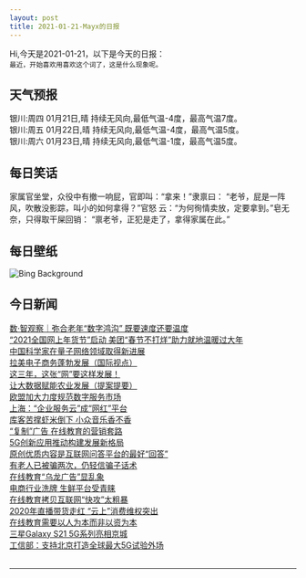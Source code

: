 ```yaml
---
layout: post
title: 2021-01-21-Mayx的日报
---
```


Hi,今天是2021-01-21，以下是今天的日报：<br><small>
最近，开始喜欢用喜欢这个词了，这是什么现象呢。</small><!--more-->
## 天气预报
银川:周四 01月21日,晴 持续无风向,最低气温-4度，最高气温7度。<br>银川:周五 01月22日,晴 持续无风向,最低气温-4度，最高气温5度。<br>银川:周六 01月23日,晴 持续无风向,最低气温-1度，最高气温5度。
## 每日笑话
家属官坐堂，众役中有撤一响屁，官即叫：“拿来！”隶禀曰： “老爷，屁是一阵风，吹散没影踪，叫小的如何拿得？”官怒 云：“为何徇情卖放，定要拿到。”皂无奈，只得取干屎回销： “禀老爷，正犯是走了，拿得家属在此。”
## 每日壁纸
![Bing Background](https://cn.bing.com/th?id=OHR.GentooLeap_EN-US4983496966_1920x1080.jpg&rf=LaDigue_1920x1080.jpg&pid=hp "Gentoo penguins near Danco Island, Antarctica (© David Merron/Getty Images)")
## 今日新闻

[数·智观察｜弥合老年“数字鸿沟” 既要速度还要温度](http://it.people.com.cn/n1/2021/0121/c1009-32007396.html)   
[“2021全国网上年货节”启动 美团“春节不打烊”助力就地温暖过大年](http://it.people.com.cn/n1/2021/0121/c1009-32007429.html)   
[中国科学家在量子网络领域取得新进展](http://it.people.com.cn/n1/2021/0121/c1009-32007123.html)   
[拉美电子商务蓬勃发展（国际视点）](http://it.people.com.cn/n1/2021/0121/c1009-32007106.html)   
[这三年，这张“网”要这样发展！](http://it.people.com.cn/n1/2021/0121/c1009-32007057.html)   
[让大数据赋能农业发展（提案提要）](http://it.people.com.cn/n1/2021/0121/c1009-32007108.html)   
[欧盟加大力度规范数字服务市场](http://it.people.com.cn/n1/2021/0121/c1009-32007107.html)   
[上海：“企业服务云”成“网红”平台](http://it.people.com.cn/n1/2021/0121/c1009-32006983.html)   
[库客苦撑虾米倒下 小众音乐香不香](http://it.people.com.cn/n1/2021/0121/c1009-32006955.html)   
[“复制”广告 在线教育的营销套路](http://it.people.com.cn/n1/2021/0121/c1009-32006953.html)   
[5G创新应用推动构建发展新格局](http://it.people.com.cn/n1/2021/0121/c1009-32006990.html)   
[原创优质内容是互联网问答平台的最好“回答”](http://it.people.com.cn/n1/2021/0121/c1009-32006986.html)   
[有老人已被骗两次，仍轻信骗子话术](http://it.people.com.cn/n1/2021/0121/c1009-32006895.html)   
[在线教育“乌龙广告”显乱象](http://it.people.com.cn/n1/2021/0121/c1009-32006866.html)   
[电商行业洗牌 生鲜平台受青睐](http://it.people.com.cn/n1/2021/0121/c1009-32006931.html)   
[在线教育拷贝互联网“快攻”太粗暴](http://it.people.com.cn/n1/2021/0121/c1009-32006897.html)   
[2020年直播带货走红 “云上”消费维权突出](http://it.people.com.cn/n1/2021/0121/c1009-32006854.html)   
[在线教育需要以人为本而非以资为本](http://it.people.com.cn/n1/2021/0121/c1009-32006859.html)   
[三星Galaxy S21 5G系列亮相京城](http://it.people.com.cn/n1/2021/0121/c1009-32006920.html)   
[工信部：支持北京打造全球最大5G试验外场](http://it.people.com.cn/n1/2021/0120/c1009-32006263.html)   
<br />

***

<small></small>
